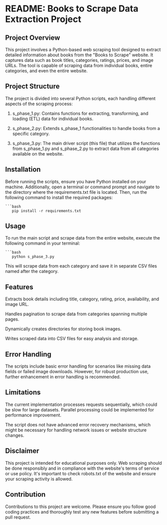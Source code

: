# README: Books to Scrape Data Extraction Project

## Project Overview

This project involves a Python-based web scraping tool designed to extract detailed information about books from the "Books to Scrape" website. It captures data such as book titles, categories, ratings, prices, and image URLs. The tool is capable of scraping data from individual books, entire categories, and even the entire website.

## Project Structure

The project is divided into several Python scripts, each handling different aspects of the scraping process:

1. s_phase_1.py: Contains functions for extracting, transforming, and loading (ETL) data for individual books.

2. s_phase_2.py: Extends s_phase_1 functionalities to handle books from a specific category.

3. s_phase_3.py: The main driver script (this file) that utilizes the functions from s_phase_1.py and s_phase_2.py to extract data from all categories available on the website.

## Installation

Before running the scripts, ensure you have Python installed on your machine.
Additionally, open a terminal or command prompt and navigate to the directory where the requirements.txt file is located. Then, run the following command to install the required packages:
    
    ```bash
       pip install -r requirements.txt

## Usage

To run the main script and scrape data from the entire website, execute the following command in your terminal:

    ```bash
       python s_phase_3.py

This will scrape data from each category and save it in separate CSV files named after the category.

## Features

  Extracts book details including title, category, rating, price, availability, and image URL.
  
  Handles pagination to scrape data from categories spanning multiple pages.
  
  Dynamically creates directories for storing book images.
  
  Writes scraped data into CSV files for easy analysis and storage.

## Error Handling

The scripts include basic error handling for scenarios like missing data fields or failed image downloads. However, for robust production use, further enhancement in error handling is recommended.

## Limitations

  The current implementation processes requests sequentially, which could be slow for large datasets. Parallel processing could be implemented for performance improvement.
  
  The script does not have advanced error recovery mechanisms, which might be necessary for handling network issues or website structure changes.

## Disclaimer

This project is intended for educational purposes only. Web scraping should be done responsibly and in compliance with the website's terms of service or use policy. It's important to check robots.txt of the website and ensure your scraping activity is allowed.

## Contribution

Contributions to this project are welcome. Please ensure you follow good coding practices and thoroughly test any new features before submitting a pull request.

